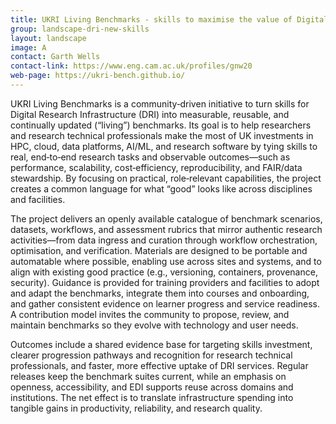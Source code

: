 ```yaml
---
title: UKRI Living Benchmarks - skills to maximise the value of Digital Research Infrastructure investments
group: landscape-dri-new-skills
layout: landscape
image: A
contact: Garth Wells
contact-link: https://www.eng.cam.ac.uk/profiles/gnw20
web-page: https://ukri-bench.github.io/
---
```


UKRI Living Benchmarks is a community‑driven initiative to turn skills for Digital Research Infrastructure (DRI) into measurable, reusable, and continually updated (“living”) benchmarks. Its goal is to help researchers and research technical professionals make the most of UK investments in HPC, cloud, data platforms, AI/ML, and research software by tying skills to real, end‑to‑end research tasks and observable outcomes—such as performance, scalability, cost‑efficiency, reproducibility, and FAIR/data stewardship. By focusing on practical, role‑relevant capabilities, the project creates a common language for what “good” looks like across disciplines and facilities.

The project delivers an openly available catalogue of benchmark scenarios, datasets, workflows, and assessment rubrics that mirror authentic research activities—from data ingress and curation through workflow orchestration, optimisation, and verification. Materials are designed to be portable and automatable where possible, enabling use across sites and systems, and to align with existing good practice (e.g., versioning, containers, provenance, security). Guidance is provided for training providers and facilities to adopt and adapt the benchmarks, integrate them into courses and onboarding, and gather consistent evidence on learner progress and service readiness. A contribution model invites the community to propose, review, and maintain benchmarks so they evolve with technology and user needs.

Outcomes include a shared evidence base for targeting skills investment, clearer progression pathways and recognition for research technical professionals, and faster, more effective uptake of DRI services. Regular releases keep the benchmark suites current, while an emphasis on openness, accessibility, and EDI supports reuse across domains and institutions. The net effect is to translate infrastructure spending into tangible gains in productivity, reliability, and research quality. 
